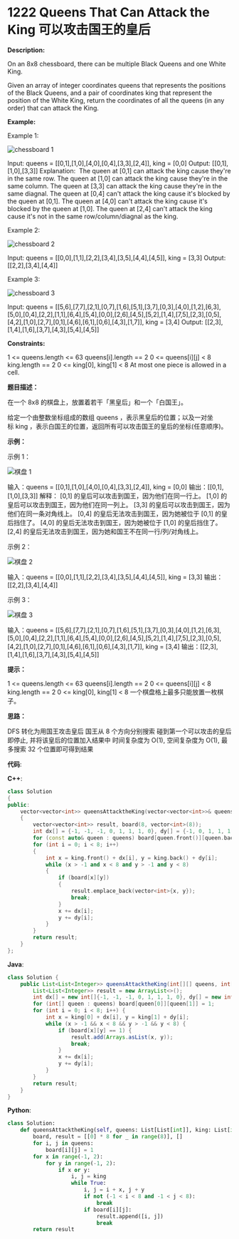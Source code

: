 # 1222 Queens That Can Attack the King 可以攻击国王的皇后

__Description:__

On an 8x8 chessboard, there can be multiple Black Queens and one White King.

Given an array of integer coordinates queens that represents the positions of the Black Queens, and a pair of coordinates king that represent the position of the White King, return the coordinates of all the queens (in any order) that can attack the King.

__Example:__

Example 1:

![chessboard 1](https://assets.leetcode.com/uploads/2019/10/01/untitled-diagram.jpg)

Input: queens = [[0,1],[1,0],[4,0],[0,4],[3,3],[2,4]], king = [0,0]
Output: [[0,1],[1,0],[3,3]]
Explanation:  
The queen at [0,1] can attack the king cause they're in the same row.
The queen at [1,0] can attack the king cause they're in the same column.
The queen at [3,3] can attack the king cause they're in the same diagnal.
The queen at [0,4] can't attack the king cause it's blocked by the queen at [0,1].
The queen at [4,0] can't attack the king cause it's blocked by the queen at [1,0].
The queen at [2,4] can't attack the king cause it's not in the same row/column/diagnal as the king.

Example 2:

![chessboard 2](https://assets.leetcode.com/uploads/2019/10/01/untitled-diagram-1.jpg)

Input: queens = [[0,0],[1,1],[2,2],[3,4],[3,5],[4,4],[4,5]], king = [3,3]
Output: [[2,2],[3,4],[4,4]]

Example 3:

![chessboard 3](https://assets.leetcode.com/uploads/2019/10/01/untitled-diagram-2.jpg)

Input: queens = [[5,6],[7,7],[2,1],[0,7],[1,6],[5,1],[3,7],[0,3],[4,0],[1,2],[6,3],[5,0],[0,4],[2,2],[1,1],[6,4],[5,4],[0,0],[2,6],[4,5],[5,2],[1,4],[7,5],[2,3],[0,5],[4,2],[1,0],[2,7],[0,1],[4,6],[6,1],[0,6],[4,3],[1,7]], king = [3,4]
Output: [[2,3],[1,4],[1,6],[3,7],[4,3],[5,4],[4,5]]

__Constraints:__

1 <= queens.length <= 63
queens[i].length == 2
0 <= queens[i][j] < 8
king.length == 2
0 <= king[0], king[1] < 8
At most one piece is allowed in a cell.

__题目描述：__

在一个 8x8 的棋盘上，放置着若干「黑皇后」和一个「白国王」。

给定一个由整数坐标组成的数组 queens ，表示黑皇后的位置；以及一对坐标 king ，表示白国王的位置，返回所有可以攻击国王的皇后的坐标(任意顺序)。

__示例：__

示例 1：

![棋盘 1](https://assets.leetcode-cn.com/aliyun-lc-upload/uploads/2019/10/13/untitled-diagram.jpg)

输入：queens = [[0,1],[1,0],[4,0],[0,4],[3,3],[2,4]], king = [0,0]
输出：[[0,1],[1,0],[3,3]]
解释：
[0,1] 的皇后可以攻击到国王，因为他们在同一行上。
[1,0] 的皇后可以攻击到国王，因为他们在同一列上。
[3,3] 的皇后可以攻击到国王，因为他们在同一条对角线上。
[0,4] 的皇后无法攻击到国王，因为她被位于 [0,1] 的皇后挡住了。
[4,0] 的皇后无法攻击到国王，因为她被位于 [1,0] 的皇后挡住了。
[2,4] 的皇后无法攻击到国王，因为她和国王不在同一行/列/对角线上。

示例 2：

![棋盘 2](https://assets.leetcode-cn.com/aliyun-lc-upload/uploads/2019/10/13/untitled-diagram-1.jpg)

输入：queens = [[0,0],[1,1],[2,2],[3,4],[3,5],[4,4],[4,5]], king = [3,3]
输出：[[2,2],[3,4],[4,4]]

示例 3：

![棋盘 3](https://assets.leetcode-cn.com/aliyun-lc-upload/uploads/2019/10/13/untitled-diagram-2.jpg)

输入：queens = [[5,6],[7,7],[2,1],[0,7],[1,6],[5,1],[3,7],[0,3],[4,0],[1,2],[6,3],[5,0],[0,4],[2,2],[1,1],[6,4],[5,4],[0,0],[2,6],[4,5],[5,2],[1,4],[7,5],[2,3],[0,5],[4,2],[1,0],[2,7],[0,1],[4,6],[6,1],[0,6],[4,3],[1,7]], king = [3,4]
输出：[[2,3],[1,4],[1,6],[3,7],[4,3],[5,4],[4,5]]

__提示：__

1 <= queens.length <= 63
queens[i].length == 2
0 <= queens[i][j] < 8
king.length == 2
0 <= king[0], king[1] < 8
一个棋盘格上最多只能放置一枚棋子。

__思路：__

DFS
转化为用国王攻击皇后
国王从 8 个方向分别搜索
碰到第一个可以攻击的皇后即停止, 并将该皇后的位置加入结果中
时间复杂度为 O(1), 空间复杂度为 O(1), 最多搜索 32 个位置即可得到结果

__代码__:

__C++__:

```C++
class Solution 
{
public:
    vector<vector<int>> queensAttacktheKing(vector<vector<int>>& queens, vector<int>& king) 
    {
        vector<vector<int>> result, board(8, vector<int>(8));
        int dx[] = {-1, -1, -1, 0, 1, 1, 1, 0}, dy[] = {-1, 0, 1, 1, 1, 0,-1,-1};
        for (const auto& queen : queens) board[queen.front()][queen.back()] = 1;
        for (int i = 0; i < 8; i++) 
        {
            int x = king.front() + dx[i], y = king.back() + dy[i];
            while (x > -1 and x < 8 and y > -1 and y < 8) 
            {
                if (board[x][y]) 
                {
                    result.emplace_back(vector<int>{x, y});
                    break;
                }
                x += dx[i];
                y += dy[i];
            }
        }
        return result;
    }
};
```

__Java__:

```Java
class Solution {
    public List<List<Integer>> queensAttacktheKing(int[][] queens, int[] king) {
        List<List<Integer>> result = new ArrayList<>();
        int dx[] = new int[]{-1, -1, -1, 0, 1, 1, 1, 0}, dy[] = new int[]{-1, 0, 1, 1, 1, 0,-1,-1}, board[][] = new int[8][8];
        for (int[] queen : queens) board[queen[0]][queen[1]] = 1;
        for (int i = 0; i < 8; i++) {
            int x = king[0] + dx[i], y = king[1] + dy[i];
            while (x > -1 && x < 8 && y > -1 && y < 8) {
                if (board[x][y] == 1) {
                    result.add(Arrays.asList(x, y));
                    break;
                }
                x += dx[i];
                y += dy[i];
            }
        }
        return result;
    }
}
```

__Python__:

```Python
class Solution:
    def queensAttacktheKing(self, queens: List[List[int]], king: List[int]) -> List[List[int]]:
        board, result = [[0] * 8 for _ in range(8)], []
        for i, j in queens:
            board[i][j] = 1
        for x in range(-1, 2):
            for y in range(-1, 2):
                if x or y:
                    i, j = king
                    while True:
                        i, j = i + x, j + y
                        if not (-1 < i < 8 and -1 < j < 8):
                            break
                        if board[i][j]:
                            result.append([i, j])
                            break
        return result
```
